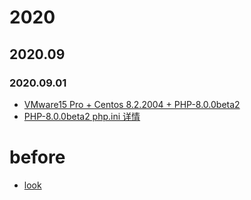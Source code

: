# 2020
## 2020.09
### 2020.09.01

+ [VMware15 Pro + Centos 8.2.2004 + PHP-8.0.0beta2](2020/09/01/centos8.php8.md)
+ [PHP-8.0.0beta2 php.ini 详情](2020/09/01/php8.ini.md)

# before

+ [look](README.2020.9.1.md)